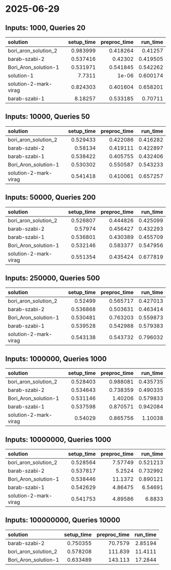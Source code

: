 # 2025-06-29

## Inputs: 1000, Queries 20

| solution              |   setup_time |   preproc_time |   run_time |
|:----------------------|-------------:|---------------:|-----------:|
| bori_aron_solution_2  |     0.983999 |       0.418264 |   0.41257  |
| barab-szabi-2         |     0.537416 |       0.42302  |   0.419505 |
| Bori_Aron_solution-1  |     0.531971 |       0.541845 |   0.542262 |
| solution-1            |     7.7311   |       1e-06    |   0.600174 |
| solution-2-mark-virag |     0.824303 |       0.401604 |   0.658201 |
| barab-szabi-1         |     8.18257  |       0.533185 |   0.70711  |

## Inputs: 10000, Queries 50

| solution              |   setup_time |   preproc_time |   run_time |
|:----------------------|-------------:|---------------:|-----------:|
| bori_aron_solution_2  |     0.529433 |       0.422086 |   0.416282 |
| barab-szabi-2         |     0.58134  |       0.419111 |   0.422897 |
| barab-szabi-1         |     0.538422 |       0.405755 |   0.432406 |
| Bori_Aron_solution-1  |     0.530302 |       0.550587 |   0.543233 |
| solution-2-mark-virag |     0.541418 |       0.410061 |   0.657257 |

## Inputs: 50000, Queries 200

| solution              |   setup_time |   preproc_time |   run_time |
|:----------------------|-------------:|---------------:|-----------:|
| bori_aron_solution_2  |     0.526807 |       0.444826 |   0.425099 |
| barab-szabi-2         |     0.57974  |       0.456427 |   0.432293 |
| barab-szabi-1         |     0.536801 |       0.430389 |   0.455709 |
| Bori_Aron_solution-1  |     0.532146 |       0.583377 |   0.547956 |
| solution-2-mark-virag |     0.551354 |       0.435424 |   0.677819 |

## Inputs: 250000, Queries 500

| solution              |   setup_time |   preproc_time |   run_time |
|:----------------------|-------------:|---------------:|-----------:|
| bori_aron_solution_2  |     0.52499  |       0.565717 |   0.427013 |
| barab-szabi-2         |     0.536868 |       0.503631 |   0.463414 |
| Bori_Aron_solution-1  |     0.530481 |       0.763203 |   0.559873 |
| barab-szabi-1         |     0.539528 |       0.542988 |   0.579383 |
| solution-2-mark-virag |     0.543138 |       0.543732 |   0.796032 |

## Inputs: 1000000, Queries 1000

| solution              |   setup_time |   preproc_time |   run_time |
|:----------------------|-------------:|---------------:|-----------:|
| bori_aron_solution_2  |     0.528403 |       0.988081 |   0.435735 |
| barab-szabi-2         |     0.534643 |       0.738359 |   0.490335 |
| Bori_Aron_solution-1  |     0.531146 |       1.40206  |   0.579833 |
| barab-szabi-1         |     0.537598 |       0.870571 |   0.942084 |
| solution-2-mark-virag |     0.54029  |       0.865756 |   1.10038  |

## Inputs: 10000000, Queries 1000

| solution              |   setup_time |   preproc_time |   run_time |
|:----------------------|-------------:|---------------:|-----------:|
| bori_aron_solution_2  |     0.528564 |        7.57749 |   0.521213 |
| barab-szabi-2         |     0.537817 |        5.2524  |   0.732992 |
| Bori_Aron_solution-1  |     0.538446 |       11.1372  |   0.890121 |
| barab-szabi-1         |     0.542629 |        4.86475 |   6.54691  |
| solution-2-mark-virag |     0.541753 |        4.89586 |   6.8833   |

## Inputs: 100000000, Queries 10000

| solution             |   setup_time |   preproc_time |   run_time |
|:---------------------|-------------:|---------------:|-----------:|
| barab-szabi-2        |     0.750355 |        70.7579 |    2.85194 |
| bori_aron_solution_2 |     0.578208 |       111.839  |   11.4111  |
| Bori_Aron_solution-1 |     0.633489 |       143.113  |   17.2844  |